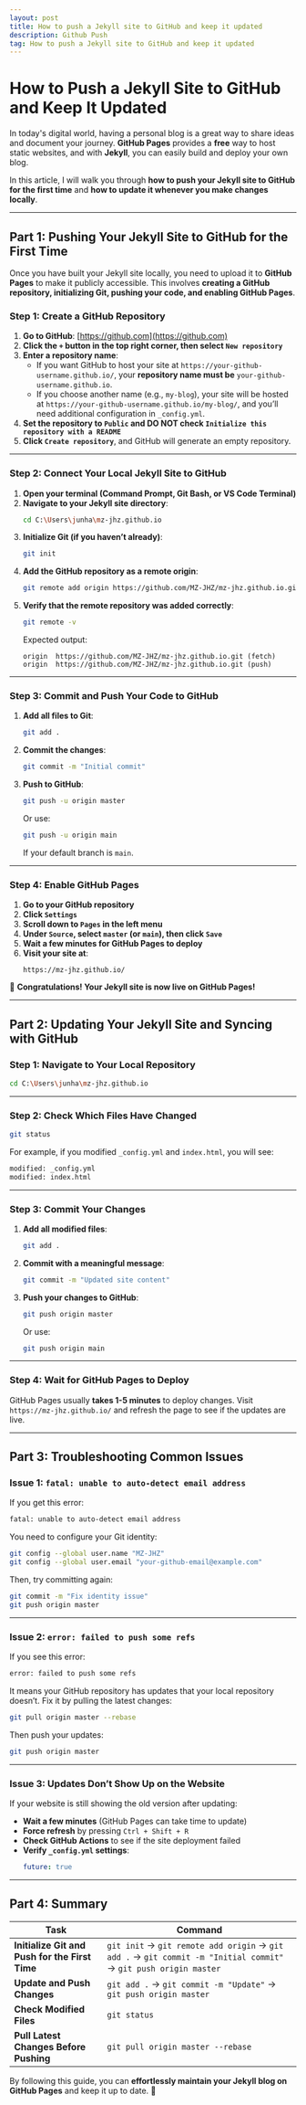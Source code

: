 ```yaml
---
layout: post
title: How to push a Jekyll site to GitHub and keep it updated
description: Github Push
tag: How to push a Jekyll site to GitHub and keep it updated
---
```


# How to Push a Jekyll Site to GitHub and Keep It Updated

In today's digital world, having a personal blog is a great way to share ideas and document your journey. **GitHub Pages** provides a **free** way to host static websites, and with **Jekyll**, you can easily build and deploy your own blog.

In this article, I will walk you through **how to push your Jekyll site to GitHub for the first time** and **how to update it whenever you make changes locally**.

---

## Part 1: Pushing Your Jekyll Site to GitHub for the First Time

Once you have built your Jekyll site locally, you need to upload it to **GitHub Pages** to make it publicly accessible. This involves **creating a GitHub repository, initializing Git, pushing your code, and enabling GitHub Pages**.

### Step 1: Create a GitHub Repository  

1. **Go to GitHub**: [https://github.com](https://github.com)  
2. **Click the `+` button in the top right corner, then select `New repository`**  
3. **Enter a repository name**:
   - If you want GitHub to host your site at `https://your-github-username.github.io/`, your **repository name must be** `your-github-username.github.io`.
   - If you choose another name (e.g., `my-blog`), your site will be hosted at `https://your-github-username.github.io/my-blog/`, and you’ll need additional configuration in `_config.yml`.  
4. **Set the repository to `Public` and DO NOT check `Initialize this repository with a README`**  
5. **Click `Create repository`**, and GitHub will generate an empty repository.  

---

### Step 2: Connect Your Local Jekyll Site to GitHub

1. **Open your terminal (Command Prompt, Git Bash, or VS Code Terminal)**  
2. **Navigate to your Jekyll site directory**:
   ```sh
   cd C:\Users\junha\mz-jhz.github.io
   ```
3. **Initialize Git (if you haven’t already)**:
   ```sh
   git init
   ```
4. **Add the GitHub repository as a remote origin**:
   ```sh
   git remote add origin https://github.com/MZ-JHZ/mz-jhz.github.io.git
   ```
5. **Verify that the remote repository was added correctly**:
   ```sh
   git remote -v
   ```
   Expected output:
   ```
   origin  https://github.com/MZ-JHZ/mz-jhz.github.io.git (fetch)
   origin  https://github.com/MZ-JHZ/mz-jhz.github.io.git (push)
   ```

---

### Step 3: Commit and Push Your Code to GitHub

1. **Add all files to Git**:
   ```sh
   git add .
   ```
2. **Commit the changes**:
   ```sh
   git commit -m "Initial commit"
   ```
3. **Push to GitHub**:
   ```sh
   git push -u origin master
   ```
   Or use:
   ```sh
   git push -u origin main
   ```
   If your default branch is `main`.

---

### Step 4: Enable GitHub Pages

1. **Go to your GitHub repository**
2. **Click `Settings`**
3. **Scroll down to `Pages` in the left menu**
4. **Under `Source`, select `master` (or `main`), then click `Save`**
5. **Wait a few minutes for GitHub Pages to deploy**
6. **Visit your site at**:
   ```
   https://mz-jhz.github.io/
   ```

🎉 **Congratulations! Your Jekyll site is now live on GitHub Pages!**

---

## Part 2: Updating Your Jekyll Site and Syncing with GitHub

### Step 1: Navigate to Your Local Repository
```sh
cd C:\Users\junha\mz-jhz.github.io
```

---

### Step 2: Check Which Files Have Changed
```sh
git status
```
For example, if you modified `_config.yml` and `index.html`, you will see:
```sh
modified: _config.yml
modified: index.html
```

---

### Step 3: Commit Your Changes

1. **Add all modified files**:
   ```sh
   git add .
   ```
2. **Commit with a meaningful message**:
   ```sh
   git commit -m "Updated site content"
   ```
3. **Push your changes to GitHub**:
   ```sh
   git push origin master
   ```
   Or use:
   ```sh
   git push origin main
   ```

---

### Step 4: Wait for GitHub Pages to Deploy
GitHub Pages usually **takes 1-5 minutes** to deploy changes. Visit `https://mz-jhz.github.io/` and refresh the page to see if the updates are live.

---

## Part 3: Troubleshooting Common Issues

### Issue 1: `fatal: unable to auto-detect email address`
If you get this error:
```sh
fatal: unable to auto-detect email address
```
You need to configure your Git identity:
```sh
git config --global user.name "MZ-JHZ"
git config --global user.email "your-github-email@example.com"
```
Then, try committing again:
```sh
git commit -m "Fix identity issue"
git push origin master
```

---

### Issue 2: `error: failed to push some refs`
If you see this error:
```sh
error: failed to push some refs
```
It means your GitHub repository has updates that your local repository doesn’t. Fix it by pulling the latest changes:
```sh
git pull origin master --rebase
```
Then push your updates:
```sh
git push origin master
```

---

### Issue 3: Updates Don’t Show Up on the Website
If your website is still showing the old version after updating:
- **Wait a few minutes** (GitHub Pages can take time to update)
- **Force refresh** by pressing `Ctrl + Shift + R`
- **Check GitHub Actions** to see if the site deployment failed
- **Verify `_config.yml` settings**:
  ```yaml
  future: true
  ```

---

## Part 4: Summary

| Task | Command |
|------|---------|
| **Initialize Git and Push for the First Time** | `git init` → `git remote add origin` → `git add .` → `git commit -m "Initial commit"` → `git push origin master` |
| **Update and Push Changes** | `git add .` → `git commit -m "Update"` → `git push origin master` |
| **Check Modified Files** | `git status` |
| **Pull Latest Changes Before Pushing** | `git pull origin master --rebase` |

By following this guide, you can **effortlessly maintain your Jekyll blog on GitHub Pages** and keep it up to date. 🚀
